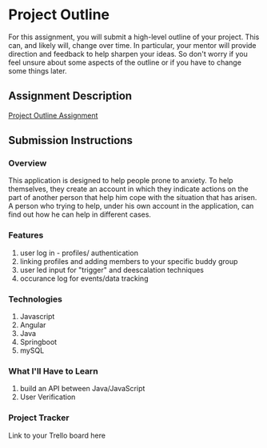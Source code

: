 # Project Outline
For this assignment, you will submit a high-level outline of your project. This can, and likely will, change over time. In particular, your mentor will provide direction and feedback to help sharpen your ideas. So don't worry if you feel unsure about some aspects of the outline or if you have to change some things later.

## Assignment Description
[Project Outline Assignment](https://education.launchcode.org/liftoff/modules/assignments/project-outline)

## Submission Instructions

### Overview
This application is designed to help people prone to anxiety.  To help themselves, they create an account in which they indicate actions on the part of another person that help him cope with the situation that has arisen.  A person who trying to help, under his own account in the application,  can find out how he can help in different cases.
### Features
1. user log in - profiles/ authentication
2. linking profiles and adding members to your specific buddy group
3. user led input for "trigger" and deescalation techniques
4. occurance log for events/data tracking
### Technologies
1. Javascript
2. Angular 
3. Java 
4. Springboot
5. mySQL
### What I'll Have to Learn
1. build an API between Java/JavaScript 
2. User Verification
### Project Tracker
Link to your Trello board here
